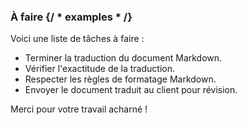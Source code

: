 ### À faire {/ * examples * /}

Voici une liste de tâches à faire :

- Terminer la traduction du document Markdown.
- Vérifier l'exactitude de la traduction.
- Respecter les règles de formatage Markdown.
- Envoyer le document traduit au client pour révision.

Merci pour votre travail acharné !
